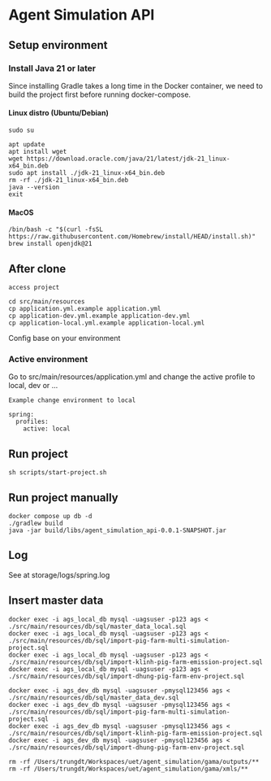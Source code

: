 # Agent Simulation API
## Setup environment
### Install Java 21 or later
Since installing Gradle takes a long time in the Docker container, we need to build the project first before running docker-compose.
#### Linux distro (Ubuntu/Debian)
```
sudo su

apt update
apt install wget
wget https://download.oracle.com/java/21/latest/jdk-21_linux-x64_bin.deb
sudo apt install ./jdk-21_linux-x64_bin.deb
rm -rf ./jdk-21_linux-x64_bin.deb
java --version
exit
```

#### MacOS
```
/bin/bash -c "$(curl -fsSL https://raw.githubusercontent.com/Homebrew/install/HEAD/install.sh)"
brew install openjdk@21
```

## After clone
```
access project

cd src/main/resources
cp application.yml.example application.yml
cp application-dev.yml.example application-dev.yml
cp application-local.yml.example application-local.yml
```
Config base on your environment

### Active environment
Go to src/main/resources/application.yml and change the active profile to local, dev or ...
```
Example change environment to local

spring:
  profiles:
    active: local
```

## Run project
```
sh scripts/start-project.sh
```

## Run project manually
```
docker compose up db -d
./gradlew build
java -jar build/libs/agent_simulation_api-0.0.1-SNAPSHOT.jar
```

## Log
See at storage/logs/spring.log

## Insert master data
```
docker exec -i ags_local_db mysql -uagsuser -p123 ags < ./src/main/resources/db/sql/master_data_local.sql
docker exec -i ags_local_db mysql -uagsuser -p123 ags < ./src/main/resources/db/sql/import-pig-farm-multi-simulation-project.sql
docker exec -i ags_local_db mysql -uagsuser -p123 ags < ./src/main/resources/db/sql/import-klinh-pig-farm-emission-project.sql
docker exec -i ags_local_db mysql -uagsuser -p123 ags < ./src/main/resources/db/sql/import-dhung-pig-farm-env-project.sql

docker exec -i ags_dev_db mysql -uagsuser -pmysql123456 ags < ./src/main/resources/db/sql/master_data_dev.sql
docker exec -i ags_dev_db mysql -uagsuser -pmysql123456 ags < ./src/main/resources/db/sql/import-pig-farm-multi-simulation-project.sql
docker exec -i ags_dev_db mysql -uagsuser -pmysql123456 ags < ./src/main/resources/db/sql/import-klinh-pig-farm-emission-project.sql
docker exec -i ags_dev_db mysql -uagsuser -pmysql123456 ags < ./src/main/resources/db/sql/import-dhung-pig-farm-env-project.sql

rm -rf /Users/trungdt/Workspaces/uet/agent_simulation/gama/outputs/**
rm -rf /Users/trungdt/Workspaces/uet/agent_simulation/gama/xmls/**
```

